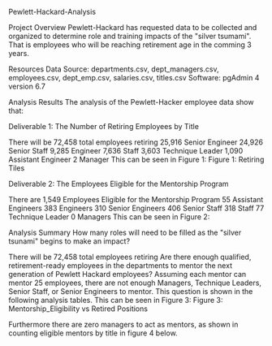 Pewlett-Hackard-Analysis

Project Overview
Pewlett-Hackard has requested data to be collected and organized to determine role and training impacts of the "silver tsumami". That is employees who will be reaching retirement age in the comming 3 years.

Resources
Data Source: departments.csv, dept_managers.csv, employees.csv, dept_emp.csv, salaries.csv, titles.csv
Software: pgAdmin 4 version 6.7

Analysis Results
The analysis of the Pewlett-Hacker employee data show that:

Deliverable 1: The Number of Retiring Employees by Title

There will be 72,458 total employees retiring
25,916 Senior Engineer
24,926 Senior Staff
9,285 Engineer
7,636 Staff
3,603 Technique Leader
1,090 Assistant Engineer
2 Manager This can be seen in Figure 1:
Figure 1: Retiring Tiles

Deliverable 2: The Employees Eligible for the Mentorship Program

There are 1,549 Employees Eligible for the Mentorship Program
55 Assistant Engineers
383 Engineers
310 Senior Engineers
406 Senior Staff
318 Staff
77 Technique Leader
0 Managers This can be seen in Figure 2:


Analysis Summary
How many roles will need to be filled as the "silver tsunami" begins to make an impact?

There will be 72,458 total employees retiring Are there enough qualified, retirement-ready employees in the departments to mentor the next generation of Pewlett Hackard employees?
Assuming each mentor can mentor 25 employees, there are not enough Managers, Technique Leaders, Senior Staff, or Senior Engineers to mentor.
This question is shown in the following analysis tables. This can be seen in Figure 3:
Figure 3:
Mentorship_Eligibility vs Retired Positions

Furthermore there are zero managers to act as mentors, as shown in counting eligible mentors by title in figure 4 below.
